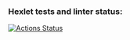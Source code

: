 ### Hexlet tests and linter status:
[![Actions Status](https://github.com/temich080/frontend-project-lvl1/workflows/hexlet-check/badge.svg)](https://github.com/temich080/frontend-project-lvl1/actions)